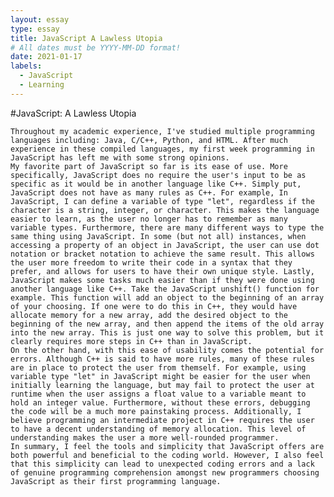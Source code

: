 ```yaml
---
layout: essay
type: essay
title: JavaScript A Lawless Utopia
# All dates must be YYYY-MM-DD format!
date: 2021-01-17
labels:
  - JavaScript
  - Learning
---
```


#JavaScript: A Lawless Utopia

	Throughout my academic experience, I've studied multiple programming languages including: Java, C/C++, Python, and HTML. After much experience in these compiled languages, my first week programming in JavaScript has left me with some strong opinions. 
	My favorite part of JavaScript so far is its ease of use. More specifically, JavaScript does no require the user's input to be as specific as it would be in another language like C++. Simply put, JavaScript does not have as many rules as C++. For example, In JavaScript, I can define a variable of type "let", regardless if the character is a string, integer, or character. This makes the language easier to learn, as the user no longer has to remember as many variable types. Furthermore, there are many different ways to type the same thing using JavaScript. In some (but not all) instances, when accessing a property of an object in JavaScript, the user can use dot notation or bracket notation to achieve the same result. This allows the user more freedom to write their code in a syntax that they prefer, and allows for users to have their own unique style. Lastly, JavaScript makes some tasks much easier than if they were done using another language like C++. Take the JavaScript unshift() function for example. This function will add an object to the beginning of an array of your choosing. If one were to do this in C++, they would have allocate memory for a new array, add the desired object to the beginning of the new array, and then append the items of the old array into the new array. This is just one way to solve this problem, but it clearly requires more steps in C++ than in JavaScript.
	On the other hand, with this ease of usability comes the potential for errors. Although C++ is said to have more rules, many of these rules are in place to protect the user from themself. For example, using variable type "let" in JavaScript might be easier for the user when initially learning the language, but may fail to protect the user at runtime when the user assigns a float value to a variable meant to hold an integer value. Furthermore, without these errors, debugging the code will be a much more painstaking process. Additionally, I believe programming an intermediate project in C++ requires the user to have a decent understanding of memory allocation. This level of understanding makes the user a more well-rounded programmer.
	In summary, I feel the tools and simplicity that JavaScript offers are both powerful and beneficial to the coding world. However, I also feel that this simplicity can lead to unexpected coding errors and a lack of genuine programming comprehension amongst new programmers choosing JavaScript as their first programming language.
